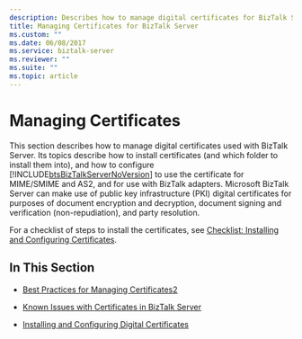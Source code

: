 ```yaml
---
description: Describes how to manage digital certificates for BizTalk Server applications to secure data and information.
title: Managing Certificates for BizTalk Server
ms.custom: ""
ms.date: 06/08/2017
ms.service: biztalk-server
ms.reviewer: ""
ms.suite: ""
ms.topic: article
---
```

# Managing Certificates
This section describes how to manage digital certificates used with BizTalk Server. Its topics describe how to install certificates (and which folder to install them into), and how to configure [!INCLUDE[btsBizTalkServerNoVersion](../includes/btsbiztalkservernoversion-md.md)] to use the certificate for MIME/SMIME and AS2, and for use with BizTalk adapters. Microsoft BizTalk Server can make use of public key infrastructure (PKI) digital certificates for purposes of document encryption and decryption, document signing and verification (non-repudiation), and party resolution.  
  
 For a checklist of steps to install the certificates, see [Checklist: Installing and Configuring Certificates](~/technical-guides/checklist-installing-and-configuring-certificates.md).  
  
## In This Section  
  
-   [Best Practices for Managing Certificates2](../technical-guides/best-practices-for-managing-certificates2.md)  
  
-   [Known Issues with Certificates in BizTalk Server](../technical-guides/known-issues-with-certificates-in-biztalk-server.md)  
  
-   [Installing and Configuring Digital Certificates](~/technical-guides/installing-and-configuring-digital-certificates.md)
